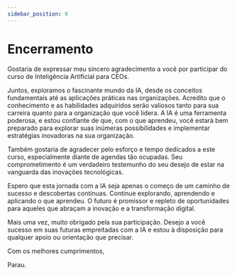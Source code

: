 ```yaml
---
sidebar_position: 9
---
```

# Encerramento
Gostaria de expressar meu sincero agradecimento a você por participar do curso de Inteligência Artificial para CEOs.

Juntos, exploramos o fascinante mundo da IA, desde os conceitos fundamentais até as aplicações práticas nas organizações. Acredito que o conhecimento e as habilidades adquiridos serão valiosos tanto para sua carreira quanto para a organização que você lidera. A IA é uma ferramenta poderosa, e estou confiante de que, com o que aprendeu, você estará bem preparado para explorar suas inúmeras possibilidades e implementar estratégias inovadoras na sua organização.

Também gostaria de agradecer pelo esforço e tempo dedicados a este curso, especialmente diante de agendas tão ocupadas. Seu comprometimento é um verdadeiro testemunho do seu desejo de estar na vanguarda das inovações tecnológicas.

Espero que esta jornada com a IA seja apenas o começo de um caminho de sucesso e descobertas contínuas. Continue explorando, aprendendo e aplicando o que aprendeu. O futuro é promissor e repleto de oportunidades para aqueles que abraçam a inovação e a transformação digital.

Mais uma vez, muito obrigado pela sua participação. Desejo a você sucesso em suas futuras empreitadas com a IA e estou à disposição para qualquer apoio ou orientação que precisar.

Com os melhores cumprimentos,

Parau.